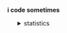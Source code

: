 <p align="center"><b>i code sometimes</b></p>

<details align="center"><summary>statistics</summary>
<p align="center">
  <a href="https://github.com/3xq">
    <img src="http://github-profile-summary-cards.vercel.app/api/cards/profile-details?username=3xq&theme=github_dark" />
  </a>
  <a href="https://github.com/3xq">
    <img src="https://github-readme-streak-stats.herokuapp.com/?user=3xq&hide_border=true&card_width=338&theme=github_dark" />
  </a>
  <a href="https://github.com/3xq">
    <img src="http://github-profile-summary-cards.vercel.app/api/cards/stats?username=3xq&theme=github_dark" />
  </a>
  <a href="https://github.com/3xq">
    <img src="https://github-readme-stats.vercel.app/api/top-langs/?username=3xq&langs_count=10&exclude_repo=&hide=jupyter%20notebook,vim%20script,cmake,makefile,batchfile,emacs%20lisp,css,html&layout=default&card_width=699&hide_border=true&theme=github_dark" />
  </a>
</p>
</details>
